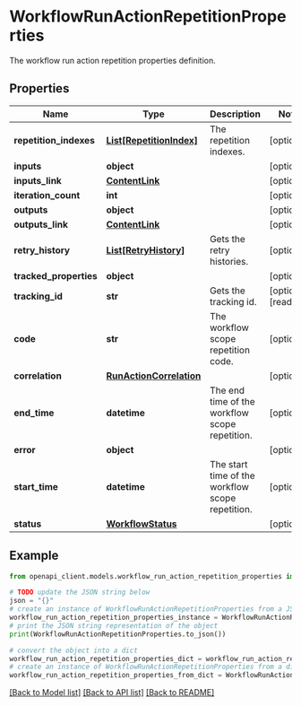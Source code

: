 # WorkflowRunActionRepetitionProperties

The workflow run action repetition properties definition.

## Properties

Name | Type | Description | Notes
------------ | ------------- | ------------- | -------------
**repetition_indexes** | [**List[RepetitionIndex]**](RepetitionIndex.md) | The repetition indexes. | [optional] 
**inputs** | **object** |  | [optional] 
**inputs_link** | [**ContentLink**](ContentLink.md) |  | [optional] 
**iteration_count** | **int** |  | [optional] 
**outputs** | **object** |  | [optional] 
**outputs_link** | [**ContentLink**](ContentLink.md) |  | [optional] 
**retry_history** | [**List[RetryHistory]**](RetryHistory.md) | Gets the retry histories. | [optional] 
**tracked_properties** | **object** |  | [optional] 
**tracking_id** | **str** | Gets the tracking id. | [optional] [readonly] 
**code** | **str** | The workflow scope repetition code. | [optional] 
**correlation** | [**RunActionCorrelation**](RunActionCorrelation.md) |  | [optional] 
**end_time** | **datetime** | The end time of the workflow scope repetition. | [optional] 
**error** | **object** |  | [optional] 
**start_time** | **datetime** | The start time of the workflow scope repetition. | [optional] 
**status** | [**WorkflowStatus**](WorkflowStatus.md) |  | [optional] 

## Example

```python
from openapi_client.models.workflow_run_action_repetition_properties import WorkflowRunActionRepetitionProperties

# TODO update the JSON string below
json = "{}"
# create an instance of WorkflowRunActionRepetitionProperties from a JSON string
workflow_run_action_repetition_properties_instance = WorkflowRunActionRepetitionProperties.from_json(json)
# print the JSON string representation of the object
print(WorkflowRunActionRepetitionProperties.to_json())

# convert the object into a dict
workflow_run_action_repetition_properties_dict = workflow_run_action_repetition_properties_instance.to_dict()
# create an instance of WorkflowRunActionRepetitionProperties from a dict
workflow_run_action_repetition_properties_from_dict = WorkflowRunActionRepetitionProperties.from_dict(workflow_run_action_repetition_properties_dict)
```
[[Back to Model list]](../README.md#documentation-for-models) [[Back to API list]](../README.md#documentation-for-api-endpoints) [[Back to README]](../README.md)


